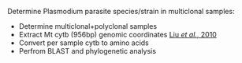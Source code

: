 Determine Plasmodium parasite species/strain in multiclonal samples:
- Determine multiclonal+polyclonal samples
- Extract Mt cytb (956bp) genomic coordinates [Liu _et al._, 2010](https://www.nature.com/articles/nature09442#Sec3)
- Convert per sample cytb to amino acids
- Perfrom BLAST and phylogenetic analysis
